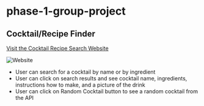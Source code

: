 # phase-1-group-project

## Cocktail/Recipe Finder
[Visit the Cocktail Recipe Search Website](https://arimoro2020.github.io/phase-1-group-project/)

![Website](https://img.shields.io/website?url=https%3A%2F%2Farimoro2020.github.io%2Fphase-1-group-project%2F)


- User can search for a cocktail by name or by ingredient
- User can click on search results and see cocktail name, ingredients, instructions how to make, and a picture of the drink
- User can click on Random Cocktail button to see a random cocktail from the API
